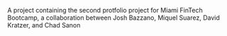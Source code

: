 A project containing the second protfolio project for Miami FinTech Bootcamp, a collaboration between Josh Bazzano, Miquel Suarez, David Kratzer, and Chad Sanon 